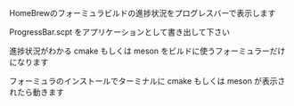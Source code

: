 HomeBrewのフォーミュラビルドの進捗状況をプログレスバーで表示します

ProgressBar.scpt をアプリケーションとして書き出して下さい

進捗状況がわかる cmake もしくは meson をビルドに使うフォーミュラーだけになります

フォーミュラのインストールでターミナルに cmake もしくは meson が表示されたら動きます
